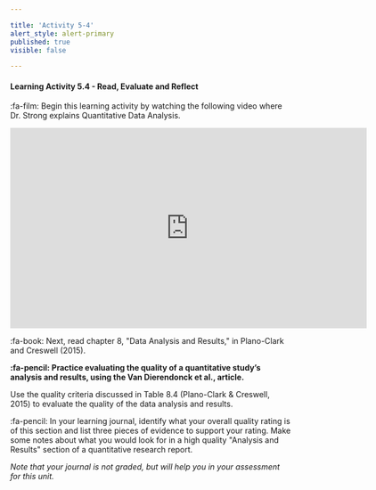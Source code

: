 ```yaml
---

title: 'Activity 5-4'
alert_style: alert-primary
published: true
visible: false

---
```


#### Learning Activity 5.4 - Read, Evaluate and Reflect

:fa-film: Begin this learning activity by watching the following video where Dr. Strong explains Quantitative Data Analysis.

<iframe width="640" height="360" src="https://web.microsoftstream.com/embed/video/9d0a292c-141a-47da-8283-2765af623c30?autoplay=false&showinfo=true" allowfullscreen style="border:none;"></iframe>



:fa-book: Next, read chapter 8, "Data Analysis and Results," in Plano-Clark and Creswell (2015).

**:fa-pencil: Practice evaluating the quality of a quantitative study’s analysis and results, using the Van Dierendonck et al., article.**

Use the quality criteria discussed in Table 8.4 (Plano-Clark & Creswell, 2015) to evaluate the quality of the data analysis and results.

:fa-pencil: In your learning journal, identify what your overall quality rating is of this section and list three pieces of evidence to support your rating. Make some notes about what you would look for in a high quality "Analysis and Results" section of a quantitative research report.



*Note that your journal is not graded, but will help you in your assessment for this unit.*



